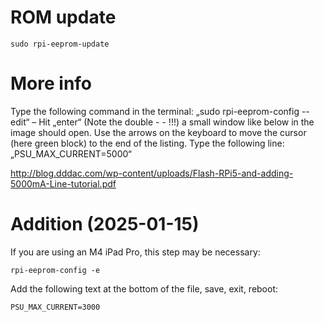 # ROM update

```
sudo rpi-eeprom-update 
```

# More info
Type the following command in the terminal:
„sudo rpi-eeprom-config --edit“ – Hit „enter“ (Note the double - - !!!)
a small window like below in the image should open.
Use the arrows on the keyboard to move the cursor (here green block) to the end of the listing.
Type the following line:
„PSU_MAX_CURRENT=5000“

http://blog.dddac.com/wp-content/uploads/Flash-RPi5-and-adding-5000mA-Line-tutorial.pdf


# Addition (2025-01-15)

If you are using an M4 iPad Pro, this step may be necessary:

```
rpi-eeprom-config -e
```

Add the following text at the bottom of the file, save, exit, reboot:

```
PSU_MAX_CURRENT=3000
```
